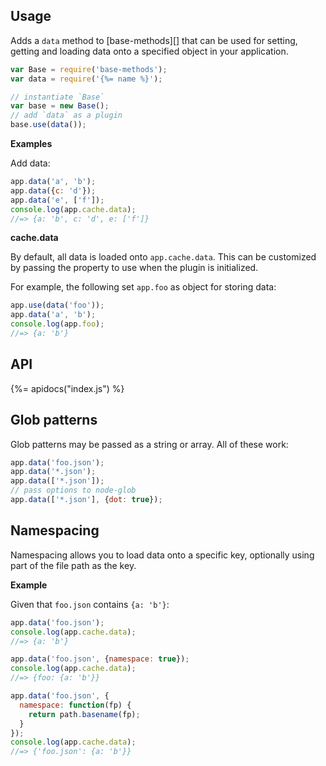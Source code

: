 ## Usage

Adds a `data` method to [base-methods][] that can be used for setting, getting and loading data onto a specified object in your application. 

```js
var Base = require('base-methods');
var data = require('{%= name %}');

// instantiate `Base`
var base = new Base();
// add `data` as a plugin
base.use(data());
```

**Examples**

Add data:

```js
app.data('a', 'b');
app.data({c: 'd'});
app.data('e', ['f']);
console.log(app.cache.data);
//=> {a: 'b', c: 'd', e: ['f']}
```

**cache.data**

By default, all data is loaded onto `app.cache.data`. This can be customized by passing the property to use when the plugin is initialized.

For example, the following set `app.foo` as object for storing data:

```js
app.use(data('foo'));
app.data('a', 'b');
console.log(app.foo);
//=> {a: 'b'}
```

## API
{%= apidocs("index.js") %}

## Glob patterns

Glob patterns may be passed as a string or array. All of these work:

```js
app.data('foo.json');
app.data('*.json');
app.data(['*.json']);
// pass options to node-glob
app.data(['*.json'], {dot: true});
```

## Namespacing

Namespacing allows you to load data onto a specific key, optionally using part of the file path as the key.

**Example**

Given that `foo.json` contains `{a: 'b'}`:

```js
app.data('foo.json');
console.log(app.cache.data);
//=> {a: 'b'}

app.data('foo.json', {namespace: true});
console.log(app.cache.data);
//=> {foo: {a: 'b'}}

app.data('foo.json', {
  namespace: function(fp) {
    return path.basename(fp);
  }
});
console.log(app.cache.data);
//=> {'foo.json': {a: 'b'}}
```
